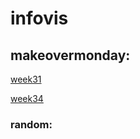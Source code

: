 # infovis

## makeovermonday:

<a href="https://sql19w.github.io/infovis/momw31.html">week31</a>

<a href="https://sql19w.github.io/infovis/mom2020w34.html">week34</a>


### random:
